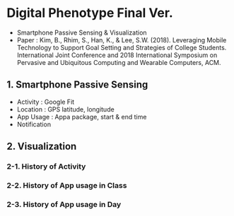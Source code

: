 # Digital Phenotype Final Ver.
- Smartphone Passive Sensing & Visualization
- Paper : Kim, B., Rhim, S., Han, K., & Lee, S.W. (2018). Leveraging Mobile Technology to Support Goal Setting and Strategies of College Students. International Joint Conference and 2018 International Symposium on Pervasive and Ubiquitous Computing and Wearable Computers, ACM.   

## 1. Smartphone Passive Sensing
  - Activity : Google Fit
  - Location : GPS latitude, longitude
  - App Usage : Appa package, start & end time
  - Notification
  
## 2. Visualization

### 2-1. History of Activity 

### 2-2. History of App usage in Class 

### 2-3. History of App usage in Day 

